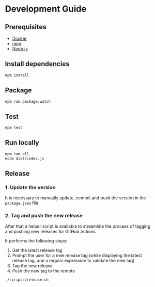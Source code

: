 # Development Guide

## Prerequisites

- [Docker](https://docs.docker.com/get-docker/)
- [npm](https://www.npmjs.com/get-npm)
- [Node.js](https://nodejs.org/en/download/)

## Install dependencies

```bash
npm install
```

## Package

```bash
npm run package:watch
```

## Test

```bash
npm test
```

## Run locally

```bash
npm run all
node dist/index.js
```

## Release

### 1. Update the version

It is necessary to manually update, commit and push the version in the
`package.json` file.

### 2. Tag and push the new release

After that a helper script is available to streamline the process of tagging and
pushing new releases for GitHub Actions.

It performs the following steps:

1. Get the latest release tag
1. Prompt the user for a new release tag (while displaying the latest release
   tag, and a regular expression to validate the new tag)
1. Tag the new release
1. Push the new tag to the remote

```bash
./scripts/release.sh
```
